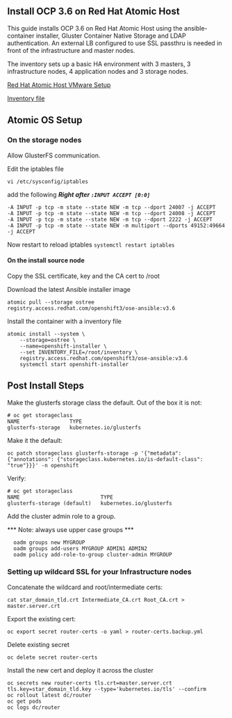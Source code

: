## Install OCP 3.6 on Red Hat Atomic Host

This guide installs OCP 3.6 on Red Hat Atomic Host using the ansible-container installer, Gluster Container Native Storage and LDAP authentication. An external LB configured to use SSL passthru is needed in front of the infrastructure and master nodes.

The inventory sets up a basic HA environment with 3 masters, 3 infrastructure nodes, 4 application nodes and 3 storage nodes.

[Red Hat Atomic Host VMware Setup](atomic-setup.md)

[Inventory file](inventory)

## Atomic OS Setup

### On the storage nodes
Allow GlusterFS communication.

Edit the iptables file
```
vi /etc/sysconfig/iptables
```

add the following ***Right after `:INPUT ACCEPT [0:0]`***
```
-A INPUT -p tcp -m state --state NEW -m tcp --dport 24007 -j ACCEPT
-A INPUT -p tcp -m state --state NEW -m tcp --dport 24008 -j ACCEPT
-A INPUT -p tcp -m state --state NEW -m tcp --dport 2222 -j ACCEPT
-A INPUT -p tcp -m state --state NEW -m multiport --dports 49152:49664 -j ACCEPT
```

Now restart to reload iptables
`systemctl restart iptables`

#### On the install source node

Copy the SSL certificate, key and the CA cert to /root

Download the latest Ansible installer image
```
atomic pull --storage ostree registry.access.redhat.com/openshift3/ose-ansible:v3.6
```

Install the container with a inventory file
```
atomic install --system \
    --storage=ostree \
    --name=openshift-installer \
    --set INVENTORY_FILE=/root/inventory \
    registry.access.redhat.com/openshift3/ose-ansible:v3.6 
    systemctl start openshift-installer
```

## Post Install Steps

Make the glusterfs storage class the default. Out of the box it is not:

```
# oc get storageclass
NAME                TYPE
glusterfs-storage   kubernetes.io/glusterfs
```

Make it the default:

```
oc patch storageclass glusterfs-storage -p '{"metadata": {"annotations": {"storageclass.kubernetes.io/is-default-class": "true"}}}' -n openshift
```

Verify:

```
# oc get storageclass
NAME                          TYPE
glusterfs-storage (default)   kubernetes.io/glusterfs
```

Add the cluster admin role to a group.

*** Note: always use upper case groups ***

```
  oadm groups new MYGROUP
  oadm groups add-users MYGROUP ADMIN1 ADMIN2
  oadm policy add-role-to-group cluster-admin MYGROUP
```


### Setting up wildcard SSL for your Infrastructure nodes

Concatenate the wildcard and root/intermediate certs:
```
cat star_domain_tld.crt Intermediate_CA.crt Root_CA.crt > master.server.crt
```

Export the existing cert:
```
oc export secret router-certs -o yaml > router-certs.backup.yml
```
Delete existing secret
```
oc delete secret router-certs
```
Install the new cert and deploy it across the cluster
```
oc secrets new router-certs tls.crt=master.server.crt tls.key=star_domain_tld.key --type='kubernetes.io/tls' --confirm
oc rollout latest dc/router
oc get pods
oc logs dc/router
```
